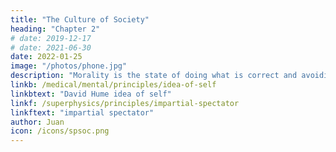 ```yaml
---
title: "The Culture of Society"
heading: "Chapter 2"
# date: 2019-12-17
# date: 2021-06-30
date: 2022-01-25
image: "/photos/phone.jpg"
description: "Morality is the state of doing what is correct and avoiding the wrong in order to have sustainable happiness for as long as possible and for as many entities as possible"
linkb: /medical/mental/principles/idea-of-self
linkbtext: "David Hume idea of self"
linkf: /superphysics/principles/impartial-spectator
linkftext: "impartial spectator"
author: Juan
icon: /icons/spsoc.png
---
```




